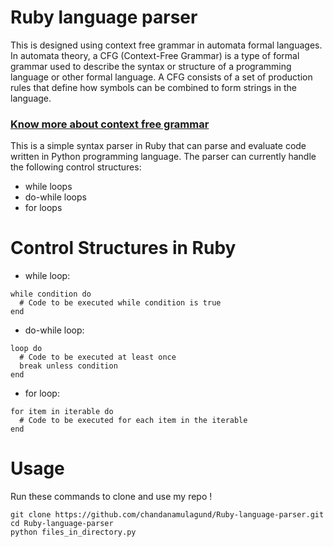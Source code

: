 # Ruby language parser

This is designed using context free grammar in automata formal languages. In automata theory, a CFG (Context-Free Grammar) is a type of formal grammar used to describe the syntax or structure of a programming language or other formal language. A CFG consists of a set of production rules that define how symbols can be combined to form strings in the language.


### [Know more about context free grammar](https://www.freecodecamp.org/news/context-free-grammar/)



This is a simple syntax parser in Ruby that can parse and evaluate code written in Python programming language. The parser can currently handle the following control structures:

* while loops
* do-while loops
* for loops

# Control Structures in Ruby 

-  while loop:
```
while condition do
  # Code to be executed while condition is true
end
```

-  do-while loop:
```
loop do
  # Code to be executed at least once
  break unless condition
end
```
-  for loop:

```
for item in iterable do
  # Code to be executed for each item in the iterable
end
``` 

# Usage 

Run these commands to clone and use my repo !

```
git clone https://github.com/chandanamulagund/Ruby-language-parser.git
cd Ruby-language-parser
python files_in_directory.py
```




